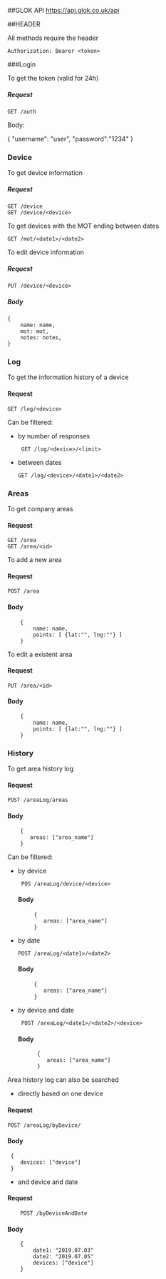 ##GLOK API
    https://api.glok.co.uk/api

##HEADER

All methods require the header

    Authorization: Bearer <token>

###Login

To get the token  (valid for 24h)

##### Request


    GET /auth

   Body:
   
   { 
        "username": "user", 
        "password":"1234"
    }


### Device

To get device information 


##### Request


    GET /device
    GET /device/<device>


To get devices with the MOT ending between dates

    GET /mot/<date1>/<date2>
    
To edit device information

##### Request
    PUT /device/<device> 
    
##### Body    
    
    {
        name: name,
        mot: mot,
        notes: notes,
    }


### Log

To get the information history of a device

#### Request

    GET /log/<device>
    
Can be filtered:
 
 - by number of responses

        GET /log/<device>/<limit>
    
  - between dates 
    
        GET /log/<device>/<date1>/<date2>   
        
### Areas

To get company areas

#### Request

    GET /area
    GET /area/<id>
    
To add a new area  
    
#### Request
    POST /area
    
#### Body
        {
            name: name,
            points: [ {lat:"", lng:""} ]
        }
        
 To edit a existent area 
 
#### Request
    PUT /area/<id>
    
#### Body
        {
            name: name,
            points: [ {lat:"", lng:""} ]
        }
        
### History

To get area history log

#### Request
    POST /areaLog/areas
    
#### Body
        {
           areas: ["area_name"]
        }
 
Can be filtered:
 
 - by device

        POS /areaLog/device/<device>
    #### Body
            {
               areas: ["area_name"]
            }
    
  - by date 
    
        POST /areaLog/<date1>/<date2>  
     #### Body
             {
                areas: ["area_name"]
             }       
 - by device and date 
      
        POST /areaLog/<date1>/<date2>/<device> 
     #### Body
             {
                areas: ["area_name"]
             }
 Area history log can also be searched 
 
 - directly based on one device

#### Request
    POST /areaLog/byDevice/

#### Body
     {
        devices: ["device"]
     }

 - and device and date 

#### Request

        POST /byDeviceAndDate
#### Body
        {
            date1: "2019.07.03"
            date2: "2019.07.05"
            devices: ["device"]
        }
